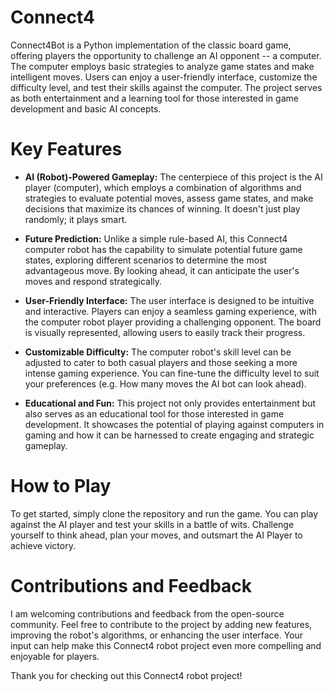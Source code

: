 # Connect4
Connect4Bot is a Python implementation of the classic board game, offering players the opportunity to challenge an AI opponent -- a computer. The computer employs basic strategies to analyze game states and make intelligent moves. Users can enjoy a user-friendly interface, customize the difficulty level, and test their skills against the computer. The project serves as both entertainment and a learning tool for those interested in game development and basic AI concepts.

# Key Features

- **AI (Robot)-Powered Gameplay:** The centerpiece of this project is the AI player (computer), which employs a combination of algorithms and strategies to evaluate potential moves, assess game states, and make decisions that maximize its chances of winning. It doesn't just play randomly; it plays smart.

- **Future Prediction:** Unlike a simple rule-based AI, this Connect4 computer robot has the capability to simulate potential future game states, exploring different scenarios to determine the most advantageous move. By looking ahead, it can anticipate the user's moves and respond strategically.

- **User-Friendly Interface:** The user interface is designed to be intuitive and interactive. Players can enjoy a seamless gaming experience, with the computer robot player providing a challenging opponent. The board is visually represented, allowing users to easily track their progress.

- **Customizable Difficulty:** The computer robot's skill level can be adjusted to cater to both casual players and those seeking a more intense gaming experience. You can fine-tune the difficulty level to suit your preferences (e.g. How many moves the AI bot can look ahead).

- **Educational and Fun:** This project not only provides entertainment but also serves as an educational tool for those interested in game development. It showcases the potential of playing against computers in gaming and how it can be harnessed to create engaging and strategic gameplay.


# How to Play
To get started, simply clone the repository and run the game. You can play against the AI player and test your skills in a battle of wits. Challenge yourself to think ahead, plan your moves, and outsmart the AI Player to achieve victory.

# Contributions and Feedback

I am welcoming contributions and feedback from the open-source community. Feel free to contribute to the project by adding new features, improving the robot's algorithms, or enhancing the user interface. Your input can help make this Connect4 robot project even more compelling and enjoyable for players.

Thank you for checking out this Connect4 robot project! 
